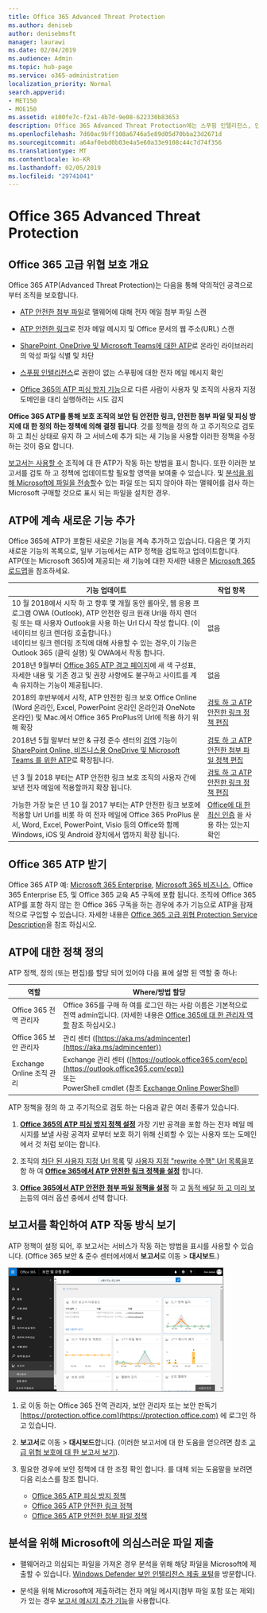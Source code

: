```yaml
---
title: Office 365 Advanced Threat Protection
ms.author: deniseb
author: denisebmsft
manager: laurawi
ms.date: 02/04/2019
ms.audience: Admin
ms.topic: hub-page
ms.service: o365-administration
localization_priority: Normal
search.appverid:
- MET150
- MOE150
ms.assetid: e100fe7c-f2a1-4b7d-9e08-622330b83653
description: Office 365 Advanced Threat Protection에는 스푸핑 인텔리전스, 안전한 링크, 안전한 첨부 파일 및 고급 피싱 방지 기능이 포함되어 있습니다. Advanced Threat Protection은 SharePoint Online, 비즈니스용 OneDrive 및 Microsoft Teams 파일로도 확장됩니다.
ms.openlocfilehash: 7d60ac9bff108a6746a5e89d05d70bba23d2671d
ms.sourcegitcommit: a64af0ebd0b03e4a5e60a33e9108c44c7d74f356
ms.translationtype: MT
ms.contentlocale: ko-KR
ms.lasthandoff: 02/05/2019
ms.locfileid: "29741041"
---
```

# <a name="office-365-advanced-threat-protection"></a>Office 365 Advanced Threat Protection

## <a name="overview-of-office-365-advanced-threat-protection"></a>Office 365 고급 위협 보호 개요

Office 365 ATP(Advanced Threat Protection)는 다음을 통해 악의적인 공격으로부터 조직을 보호합니다.
  
- [ATP 안전한 첨부 파일](atp-safe-attachments.md)로 맬웨어에 대해 전자 메일 첨부 파일 스캔
    
- [ATP 안전한 링크](atp-safe-links.md)로 전자 메일 메시지 및 Office 문서의 웹 주소(URL) 스캔
    
- [SharePoint, OneDrive 및 Microsoft Teams에 대한 ATP](atp-for-spo-odb-and-teams.md)로 온라인 라이브러리의 악성 파일 식별 및 차단
    
- [스푸핑 인텔리전스](learn-about-spoof-intelligence.md)로 권한이 없는 스푸핑에 대한 전자 메일 메시지 확인
    
- [Office 365의 ATP 피싱 방지 기능](atp-anti-phishing.md)으로 다른 사람이 사용자 및 조직의 사용자 지정 도메인을 대리 실행하려는 시도 감지
    
**Office 365 ATP를 통해 보호 조직의 보안 팀 안전한 링크, 안전한 첨부 파일 및 피싱 방지에 대 한 정의 하는 정책에 의해 결정 됩니다**. 것를 정책을 정의 하 고 주기적으로 검토 하 고 최신 상태로 유지 하 고 서비스에 추가 되는 새 기능을 사용할 이러한 정책을 수정 하는 것이 중요 합니다. 

[보고서는 사용할 수](view-reports-for-atp.md) 조직에 대 한 ATP가 작동 하는 방법을 표시 합니다. 또한 이러한 보고서를 검토 하 고 정책에 업데이트할 필요할 영역을 보여줄 수 있습니다. 및 [분석을 위해 Microsoft에 파일을 전송할](#submit-a-suspicious-file-to-microsoft-for-analysis)수 있는 파일 또는 되지 않아야 하는 맬웨어를 검사 하는 Microsoft 구매할 것으로 표시 되는 파일을 설치한 경우.

## <a name="new-features-are-continually-being-added-to-atp"></a>ATP에 계속 새로운 기능 추가

Office 365에 ATP가 포함된 새로운 기능을 계속 추가하고 있습니다. 다음은 몇 가지 새로운 기능의 목록으로, 일부 기능에서는 ATP 정책을 검토하고 업데이트합니다. ATP(또는 Microsoft 365)에 제공되는 새 기능에 대한 자세한 내용은 [Microsoft 365 로드맵](https://www.microsoft.com/microsoft-365/roadmap?filters=O365)을 참조하세요.


|기능 업데이트  |작업 항목  |
|---------|---------|
|10 월 2018에서 시작 하 고 향후 몇 개월 동안 롤아웃, 웹 응용 프로그램 OWA (Outlook), ATP 안전한 링크 원래 Url을 하지 렌더링 또는 때 사용자 Outlook을 사용 하는 Url 다시 작성 합니다. (이 네이티브 링크 렌더링 호출합니다.)<br>네이티브 링크 렌더링 조직에 대해 사용할 수 있는 경우,이 기능은 Outlook 365 (클릭 실행) 및 OWA에서 작동 합니다.|없음         |
|2018년 9월부터 [Office 365 ATP 경고 페이지](atp-safe-links-warning-pages.md)에 새 색 구성표, 자세한 내용 및 기존 경고 및 권장 사항에도 불구하고 사이트를 계속 유지하는 기능이 제공됩니다. |없음         |
|2018의 후반부에서 시작, ATP 안전한 링크 보호 Office Online (Word 온라인, Excel, PowerPoint 온라인 온라인과 OneNote 온라인) 및 Mac.에서 Office 365 ProPlus의 Url에 적용 하기 위해 확장   |[검토 하 고 ATP 안전한 링크 정책 편집](set-up-atp-safe-links-policies.md)  |
|2018년 5월 말부터 보안 &amp; 규정 준수 센터의 [검역](quarantine-email-messages.md) 기능이 [SharePoint Online, 비즈니스용 OneDrive 및 Microsoft Teams 를 위한 ATP](atp-for-spo-odb-and-teams.md)로 확장됩니다. |[검토 하 고 ATP 안전한 첨부 파일 정책 편집](set-up-atp-safe-attachments-policies.md) |
|년 3 월 2018 부터는 ATP 안전한 링크 보호 조직의 사용자 간에 보낸 전자 메일에 적용할까지 확장 됩니다. |[검토 하 고 ATP 안전한 링크 정책 편집](set-up-atp-safe-links-policies.md) |
|가능한 가장 늦은 년 10 월 2017 부터는 ATP 안전한 링크 보호에 적용할 Url Url를 비롯 하 여 전자 메일에 Office 365 ProPlus 문서, Word, Excel, PowerPoint, Visio 등의 Office와 함께 Windows, iOS 및 Android 장치에서 앱까지 확장 됩니다.  |[Office에 대 한 최신 인증](https://docs.microsoft.com/office365/enterprise/modern-auth-for-office-2013-and-2016) 을 사용 하는 있는지 확인 |
  
## <a name="get-office-365-atp"></a>Office 365 ATP 받기

Office 365 ATP 예: [Microsoft 365 Enterprise](https://www.microsoft.com/microsoft-365/enterprise/home), [Microsoft 365 비즈니스](https://www.microsoft.com/microsoft-365/business), Office 365 Enterprise E5, 및 Office 365 교육 A5 구독에 포함 됩니다. 조직에 Office 365 ATP를 포함 하지 않는 한 Office 365 구독을 하는 경우에 추가 기능으로 ATP을 잠재적으로 구입할 수 있습니다. 자세한 내용은 [Office 365 고급 위협 Protection Service Description](https://docs.microsoft.com/office365/servicedescriptions/office-365-advanced-threat-protection-service-description)을 참조 하십시오. 

## <a name="define-policies-for-atp"></a>ATP에 대한 정책 정의

ATP 정책, 정의 (또는 편집)를 할당 되어 있어야 다음 표에 설명 된 역할 중 하나:

|역할  |Where/방법 할당  |
|---------|---------|
|Office 365 전역 관리자 |Office 365를 구매 하 여를 로그인 하는 사람 이름은 기본적으로 전역 admin입니다. (자세한 내용은 [Office 365에 대 한 관리자 역할](https://docs.microsoft.com/office365/admin/add-users/about-admin-roles) 참조 하십시오.)         |
|Office 365 보안 관리자 |관리 센터 ([https://aka.ms/admincenter](https://aka.ms/admincenter))|
|Exchange Online 조직 관리 |Exchange 관리 센터 ([https://outlook.office365.com/ecp](https://outlook.office365.com/ecp)) <br>또는 <br>  PowerShell cmdlet (참조 [Exchange Online PowerShell](https://docs.microsoft.com/powershell/exchange/exchange-online/exchange-online-powershell?view=exchange-ps)) |

ATP 정책을 정의 하 고 주기적으로 검토 하는 다음과 같은 여러 종류가 있습니다.

1. **[Office 365의 ATP 피싱 방지 정책 설정](set-up-anti-phishing-policies.md)** 가장 기반 공격을 포함 하는 전자 메일 메시지를 보낼 사람 공격자 로부터 보호 하기 위해 신뢰할 수 있는 사용자 또는 도메인에서 것 처럼 보이는 합니다. 

2. 조직의 [차단 된 사용자 지정 Url 목록](set-up-a-custom-blocked-urls-list-wtih-atp.md) 및 [사용자 지정 "rewrite 수행" Url 목록을](set-up-a-custom-do-not-rewrite-urls-list-with-atp.md)포함 하 여 **[Office 365에서 ATP 안전한 링크 정책을 설정](set-up-atp-safe-links-policies.md)** 합니다.
    
3. **[Office 365에서 ATP 안전한 첨부 파일 정책을 설정](set-up-atp-safe-attachments-policies.md)** 하 고 [동적 배달 하 고 미리 보는](dynamic-delivery-and-previewing.md)등의 여러 옵션 중에서 선택 합니다.
  
## <a name="see-how-atp-is-working-by-viewing-reports"></a>보고서를 확인하여 ATP 작동 방식 보기

ATP 정책이 설정 되어, 후 보고서는 서비스가 작동 하는 방법을 표시를 사용할 수 있습니다. (Office 365 보안 & 준수 센터에서에서 **보고서**로 이동 > **대시보드**.)

[![보안&amp; 규정 준수 센터 대시보드는 Advanced Threat Protection이 작업 중인 위치를 확인할 수 있도록 도와줍니다](media/6b213d34-adbb-44af-8549-be9a7e2db087.png)](view-reports-for-atp.md)
  
1. 로 이동 하는 Office 365 전역 관리자, 보안 관리자 또는 보안 판독기 [https://protection.office.com](https://protection.office.com) 에 로그인 하 고 있습니다.
    
2. **보고서**로 이동 > **대시보드**합니다. (이러한 보고서에 대 한 도움을 얻으려면 참조 [고급 위협 보호에 대 한 보고서 보기](view-reports-for-atp.md)).
    
3. 필요한 경우에 보안 정책에 대 한 조정 확인 합니다. 를 대체 되는 도움말을 보려면 다음 리소스를 참조 합니다.
      - [Office 365 ATP 피싱 방지 정책](set-up-anti-phishing-policies.md)
      - [Office 365 ATP 안전한 링크 정책](set-up-atp-safe-links-policies.md)
      - [Office 365 ATP 안전한 첨부 파일 정책](set-up-atp-safe-attachments-policies.md)
    
    
## <a name="submit-a-suspicious-file-to-microsoft-for-analysis"></a>분석을 위해 Microsoft에 의심스러운 파일 제출

- 맬웨어라고 의심되는 파일을 가져온 경우 분석을 위해 해당 파일을 Microsoft에 제출할 수 있습니다. [Windows Defender 보안 인텔리전스 제출 포털](https://go.microsoft.com/fwlink/?linkid=857185)을 방문합니다.

- 분석을 위해 Microsoft에 제출하려는 전자 메일 메시지(첨부 파일 포함 또는 제외)가 있는 경우 [보고서 메시지 추가 기능](enable-the-report-message-add-in.md)을 사용합니다. 
  

